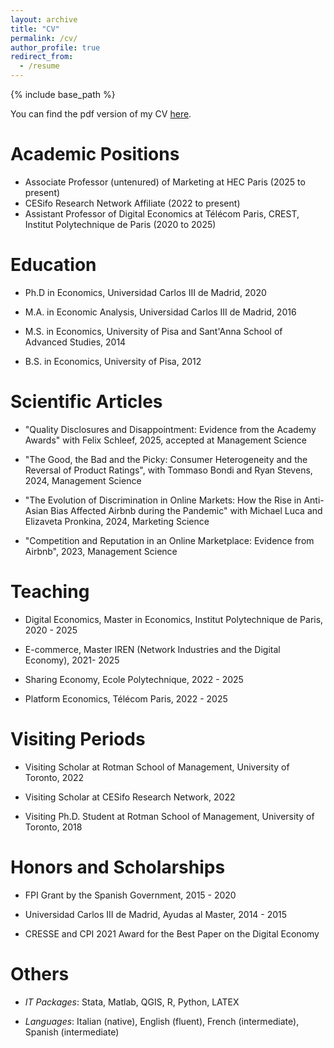 ```yaml
---
layout: archive
title: "CV"
permalink: /cv/
author_profile: true
redirect_from:
  - /resume
---
```


{% include base_path %}

You can find the pdf version of my CV <a href="https://drive.google.com/file/d/1MW8h-dE0Fe1HuT3FZsGMBfuC5PlZvKrl/view?usp=sharing">here</a>.


Academic Positions
======

* Associate Professor (untenured) of Marketing at HEC Paris (2025 to present)
* CESifo Research Network Affiliate (2022 to present)
* Assistant Professor of Digital Economics at Télécom Paris, CREST, Institut Polytechnique de Paris (2020 to 2025)

 
Education
======

* Ph.D in Economics, Universidad Carlos III de Madrid, 2020
  
* M.A. in Economic Analysis, Universidad Carlos III de Madrid, 2016

* M.S. in Economics, University of Pisa and Sant'Anna School of Advanced Studies, 2014

* B.S. in Economics, University of Pisa, 2012

Scientific Articles
======

* "Quality Disclosures and Disappointment: Evidence from the Academy Awards" with Felix Schleef, 2025, accepted at Management Science
 
* "The Good, the Bad and the Picky: Consumer Heterogeneity and the Reversal of Product Ratings", with Tommaso Bondi and Ryan Stevens, 2024, Management Science

* "The Evolution of Discrimination in Online Markets: How the Rise in Anti-Asian Bias Affected Airbnb during the Pandemic" with Michael Luca and Elizaveta Pronkina, 2024, Marketing Science  

* "Competition and Reputation in an Online Marketplace: Evidence from Airbnb", 2023, Management Science

Teaching
======

* Digital Economics, Master in Economics, Institut Polytechnique de Paris, 2020 - 2025

* E-commerce, Master IREN (Network Industries and the Digital Economy), 2021- 2025

* Sharing Economy, Ecole Polytechnique, 2022 - 2025

* Platform Economics, Télécom Paris, 2022 - 2025

Visiting Periods
======

* Visiting Scholar at Rotman School of Management, University of Toronto, 2022
  
* Visiting Scholar at CESifo Research Network, 2022
  
* Visiting Ph.D. Student at Rotman School of Management, University of Toronto, 2018

Honors and Scholarships
======

* FPI Grant by the Spanish Government, 2015 - 2020

* Universidad Carlos III de Madrid, Ayudas al Master, 2014 - 2015

* CRESSE and CPI 2021 Award for the Best Paper on the Digital Economy

Others
======

 * <i>IT Packages</i>: Stata, Matlab, QGIS, R, Python, LATEX
 
* <i>Languages</i>: Italian (native), English (fluent), French (intermediate), Spanish (intermediate)


